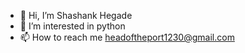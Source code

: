 - 👋 Hi, I’m Shashank Hegade
- 👀 I’m interested in python
- 📫 How to reach me headoftheport1230@gmail.com


<!---
headoftheport/headoftheport is a ✨ special ✨ repository because its `README.md` (this file) appears on your GitHub profile.
You can click the Preview link to take a look at your changes.
- 🌱 I’m currently learning ...
- 💞️ I’m looking to collaborate on ...
--->
